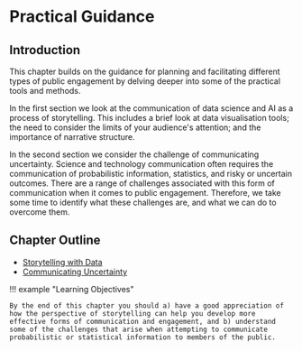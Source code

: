 # Practical Guidance

## Introduction

This chapter builds on the guidance for planning and facilitating different types of public engagement by delving deeper into some of the practical tools and methods.

In the first section we look at the communication of data science and AI as a process of storytelling.
This includes a brief look at data visualisation tools; the need to consider the limits of your audience's attention; and the importance of narrative structure. 

In the second section we consider the challenge of communicating uncertainty.
Science and technology communication often requires the communication of probabilistic information, statistics, and risky or uncertain outcomes.
There are a range of challenges associated with this form of communication when it comes to public engagement.
Therefore, we take some time to identify what these challenges are, and what we can do to overcome them. 

## Chapter Outline

- [Storytelling with Data](storytelling.md)
- [Communicating Uncertainty](uncertainty.md)

!!! example "Learning Objectives"

    By the end of this chapter you should a) have a good appreciation of how the perspective of storytelling can help you develop more effective forms of communication and engagement, and b) understand some of the challenges that arise when attempting to communicate probabilistic or statistical information to members of the public.
